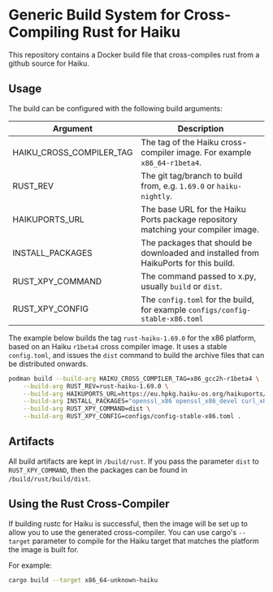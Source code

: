 # Generic Build System for Cross-Compiling Rust for Haiku

This repository contains a Docker build file that cross-compiles rust from a github source for
Haiku.

## Usage

The build can be configured with the following build arguments:

| Argument                 | Description
| ------------------------ | ------------------------------------------------------------------------------------ |
| HAIKU_CROSS_COMPILER_TAG | The tag of the Haiku cross-compiler image. For example `x86_64-r1beta4`.             |
| RUST_REV                 | The git tag/branch to build from, e.g. `1.69.0` or `haiku-nightly`.                  |
| HAIKUPORTS_URL           | The base URL for the Haiku Ports package repository matching your compiler image.    |
| INSTALL_PACKAGES         | The packages that should be downloaded and installed from HaikuPorts for this build. |
| RUST_XPY_COMMAND         | The command passed to x.py, usually `build` or `dist`.                               |
| RUST_XPY_CONFIG          | The `config.toml` for the build, for example `configs/config-stable-x86.toml`        |

The example below builds the tag `rust-haiku-1.69.0` for the x86 platform, based on an Haiku
`r1beta4` cross compiler image. It uses a stable `config.toml`, and issues the `dist` command to
build the archive files that can be distributed onwards.

```bash
podman build --build-arg HAIKU_CROSS_COMPILER_TAG=x86_gcc2h-r1beta4 \
    --build-arg RUST_REV=rust-haiku-1.69.0 \
    --build-arg HAIKUPORTS_URL=https://eu.hpkg.haiku-os.org/haikuports/master/x86_gcc2/current/ \
    --build-arg INSTALL_PACKAGES="openssl_x86 openssl_x86_devel curl_x86 curl_x86_devel nghttp2_x86 nghttp2_x86_devel libssh2_x86 libssh2_x86_devel" \
    --build-arg RUST_XPY_COMMAND=dist \
    --build-arg RUST_XPY_CONFIG=configs/config-stable-x86.toml .
```

## Artifacts

All build artifacts are kept in `/build/rust`. If you pass the parameter `dist` to
`RUST_XPY_COMMAND`, then the packages can be found in `/build/rust/build/dist`.

## Using the Rust Cross-Compiler

If building rustc for Haiku is successful, then the image will be set up to allow you to use the
generated cross-compiler. You can use cargo's `--target` parameter to compile for the Haiku target
that matches the platform the image is built for.

For example:

```bash
cargo build --target x86_64-unknown-haiku
```
